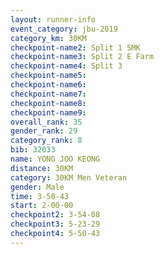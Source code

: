 ```yaml
---
layout: runner-info 
event_category: jbu-2019 
category_km: 30KM 
checkpoint-name2: Split 1 SMK 
checkpoint-name3: Split 2 E Farm 
checkpoint-name4: Split 3 
checkpoint-name5: 
checkpoint-name6: 
checkpoint-name7: 
checkpoint-name8: 
checkpoint-name9: 
overall_rank: 35
gender_rank: 29
category_rank: 8
bib: 32033
name: YONG JOO KEONG
distance: 30KM
category: 30KM Men Veteran
gender: Male
time: 3-50-43
start: 2-00-00
checkpoint2: 3-54-08
checkpoint3: 5-23-29
checkpoint4: 5-50-43
---
```

